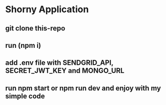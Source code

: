 # Shorny Application
## git clone this-repo
## run (npm i) 
## add .env file with SENDGRID_API, SECRET_JWT_KEY and MONGO_URL
## run npm start or npm run dev and enjoy with my simple code
